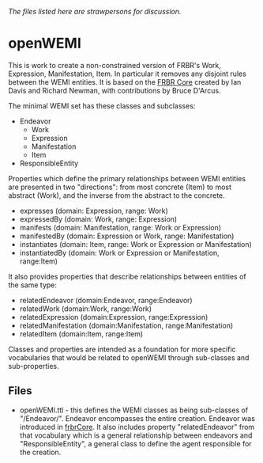*The files listed here are strawpersons for discussion.*

# openWEMI

This is work to create a non-constrained version of FRBR's Work, Expression, Manifestation, Item. In particular it removes any disjoint rules between the WEMI entities. It is based on the [FRBR Core](http://purl.org/vocab/frbr/core) created by Ian Davis and Richard Newman, with contributions by Bruce D'Arcus. 

The minimal WEMI set has these classes and subclasses:
* Endeavor
  * Work
  * Expression
  * Manifestation
  * Item
* ResponsibleEntity

Properties which define the primary relationships between WEMI entities are presented in two "directions": from most concrete (Item) to most abstract (Work), and the inverse from the abstract to the concrete. 

  * expresses (domain: Expression, range: Work)
  * expressedBy (domain: Work, range: Expression)
  * manifests (domain: Manifestation, range: Work or Expression)
  * manifestedBy (domain: Expression or Work, range: Manifestation)
  * instantiates (domain: Item, range: Work or Expression or Manifestation)
  * instantiatedBy (domain: Work or Expression or Manifestation, range:Item)

It also provides properties that describe relationships between entities of the same type:
  * relatedEndeavor (domain:Endeavor, range:Endeavor)
  * relatedWork (domain:Work, range:Work)
  * relatedExpression (domain:Expression, range:Expression)
  * relatedManifestation (domain:Manifestation, range:Manifestation)
  * relatedItem (domain:Item, range:Item)

Classes and properties are intended as a foundation for more specific vocabularies that would be related to openWEMI through sub-classes and sub-properties.

## Files

* openWEMI.ttl  - this defines the WEMI classes as being sub-classes of "/Endeavor/". Endeavor encompasses the entire creation. Endeavor was introduced in [frbrCore](https://vocab.org/frbr/core). It also includes property "relatedEndeavor" from that vocabulary which is a general relationship between endeavors and "ResponsibleEntity", a general class to define the agent responsible for the creation. 


